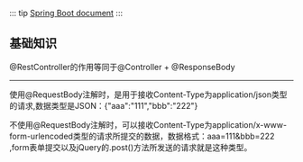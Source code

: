 ::: tip
[Spring Boot document](https://spring.io/projects/spring-boot)
::: 



## 基础知识

@RestController的作用等同于@Controller + @ResponseBody

----------

使用@RequestBody注解时，是用于接收Content-Type为application/json类型的请求,数据类型是JSON：{"aaa":"111","bbb":"222"}

不使用@RequestBody注解时，可以接收Content-Type为application/x-www-form-urlencoded类型的请求所提交的数据，数据格式：aaa=111&bbb=222 ,form表单提交以及jQuery的.post()方法所发送的请求就是这种类型。